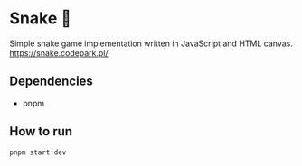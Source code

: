 # Snake 🐍

Simple snake game implementation written in JavaScript and HTML canvas.<br>
https://snake.codepark.pl/

## Dependencies

- pnpm

## How to run

```bash
pnpm start:dev
```
